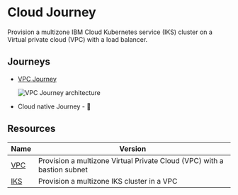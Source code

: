 # Cloud Journey

Provision a multizone IBM Cloud Kubernetes service (IKS) cluster on a Virtual private cloud (VPC) with a load balancer.

## Journeys 

- [VPC Journey](https://cloud.ibm.com/docs/vpc-journey)
   
   ![VPC Journey architecture](https://cloud.ibm.com/docs-content/v1/content/c7bbfe3903fcc6b44733619c5bc1234ec63e4eb4/vpc-journey/images/overview/journey-map.png)

- Cloud native Journey - :construction:

## Resources

| Name | Version |
|------|---------|
| [VPC](/VPC/README.md) | Provision a multizone Virtual Private Cloud (VPC) with a bastion subnet |
| [IKS](/IKS/README.md) | Provision a multizone IKS cluster in a VPC |

